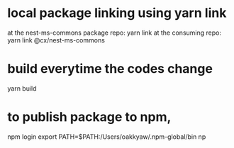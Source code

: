 # local package linking using yarn link
at the nest-ms-commons package repo: yarn link
at the consuming repo: yarn link @cx/nest-ms-commons

# build everytime the codes change
yarn build

# to publish package to npm,
npm login
export PATH=$PATH:/Users/oakkyaw/.npm-global/bin
np